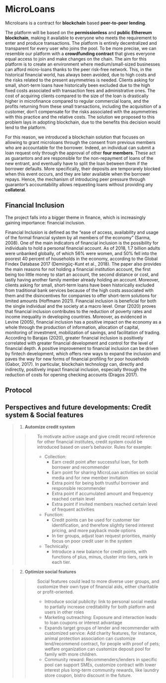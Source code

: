 # MicroLoans

Microloans is a contract for **blockchain** based **peer-to-peer lending**. 

<p>    
The platform will be based on the <strong>permissionless</strong> and <strong>public</strong> <strong>Ethereum blockchain</strong>, making it available to everyone who meets the requirement to enter and produce transactions. The platform is entirely decentralized and transparent for every user who joins the pool. To be more precise, we can resemble our platform with a <strong>crowdfunding contract</strong> that gives everyone equal access to join and make changes on the chain. 
The aim for this platform is to create an environment where medium/small-sized businesses can afford micro-loans thanks to the peer risk-free network. This, in the historical financial world, has always been avoided, due to high costs and the risks related to the present asymmetries is needed. Clients asking for small, short-term loans have historically been excluded due to the high fixed costs associated with transaction fees and administrative ones. The cost of acquiring clients compared to the size of the loan is drastically higher in microfinance compared to regular commercial loans, and the profits returning from these small transactions, including the acquisition of a customer, don’t compensate for the risks associated with the asymmetries with this practice and the relative costs. The solution we proposed to this problem lays in adopting blockchain, due to the benefits this decision would lend to the platform.</p>

For this reason, we introduced a blockchain solution that focuses on allowing to grant microloans through the consent from previous members who are accountable for the borrower. Indeed, an individual can submit a loan request only through the approval of other <strong>four members</strong>. These act as guarantors and are responsible for the non-repayment of loans of the new entrant, and eventually have to split the loan between them if the borrower defaults. More specifically, their deposits are temporarely blocked when this event occurs, and they are later available when the borrower repays. Hence, the mechanism of introducing peer pressure through guarantor’s accountability allows requesting loans without providing any <strong>collateral</strong>.
</div>

## Financial Inclusion

The project falls into a bigger theme in finance, which is increasingly gaining importance: financial inclusion.
<p>
Financial Inclusion is defined as the “ease of access, availability and usage of the formal financial system by all members of the economy” (Sarma, 2008).
One of the main indicators of financial inclusion is the possibility for individuals to hold a personal financial account.
As of 2018, 1.7 billion adults were unbanked globally, of which 56% were women, and 50% fell into the poorest 40 percent of households in the economy, according to the Global Findex Database 2017 (Demirgüç-Kunt et al., 2018). The paper also provides the main reasons for not holding a financial institution account, the first being too little money to start an account, the second distance or cost, and lastly having another family member already holding an account. Moreover, clients asking for small, short-term loans have been historically excluded from traditional bank services because of the high costs associated with them and the disincentives for companies to offer short-term solutions for limited amounts (Hoffmann 2021). Financial inclusion is beneficial for both the single individual and the society at a macro level. Omar (2020) proves that financial inclusion contributes to the reduction of poverty rates and income inequality in developing countries.
Moreover, as evidenced in Levine (2005), financial inclusion has a positive impact on the economy as a whole through the production of information, allocation of capital, monitoring of investment, mobilization of savings, and facilitation of trading. According to Barajas (2020), greater financial inclusion is positively correlated with greater financial development and control for the level of financial depth.
A positive improvement to financial inclusion can be driven by fintech development, which offers new ways to expand the inclusion and paves the way for new forms of financial profiling for poor households (Gabor, 2017).
In particular, blockchain technology can, directly and indirectly, positively impact financial inclusion, especially through the reduction of costs for opening checking accounts (Dragos 2017).</p>

## Protocol



## Perspectives and future developments: Credit system & Social features

> 1. **Automize credit system**
>>    <ul>
>>    To motivate active usage and give credit record reference for other financial institutes, credit system could be introduced based on user’s behavior. Rules for example:
>>      <ul>
>>  <li> Collection:
>>    <ul>
>>   <li>Earn credit point after successful loan, for both borrower and recommender </li>
>>    <li>Earn point for sharing MicroLoan activities on social media and for new member invitation</li>
>>    <li>Extra point for being both trustful borrower and responsible recommender</li>
>>    <li>Extra point if accumulated amount and frequency reached certain level​</li>
>>    <li>Extra point if invited members reached certain level of frequent activities</li>
>>    </ul>
>>  <li> Function:
>>    <ul>
>>    <li>Credit points can be used for customer tier identification, and therefore slightly tiered interest pricing, and more payback mode options</li>
>>    <li>In tier groups, adjust loan request priorities, mainly focus on poor credit user in the system</li>
>>    </ul>
>>  <li> Technically:
>>    <ul>
>>    <li>Introduce a new balance for credit points, with functions of plus, minus, cluster into tiers, rank in each tier.</li>
>>    <ul>
 



> 2. **Optimize social features**
>>    <ul>
>>    Social features could lead to more diverse user groups, and customize their own type of financial aids, either charitable or profit-oriented.
>>      <ul>
>>  <li> Introduce social publicity: link to personal social media to partially increase creditability for both platform and users in other roles
>>  <li> Marketing outreaching: Exposure and interaction leads to loan coupons or interest advantage
>>  <li> Expands target groups of lender and recommender with customized service: Add charity features, for instance, animal protection association can customize 
>> lend/recommend contract, for people with proof of pets; welfare organization can customize deposit pool for family with more children.
>>   <li> Community reward: Recommenders/lenders in specific pool can support SMEs, customize contract with lower interest plus long-term community rewards, like 
>>   laundry store coupon, bistro discount in the future.
>> </ul>

